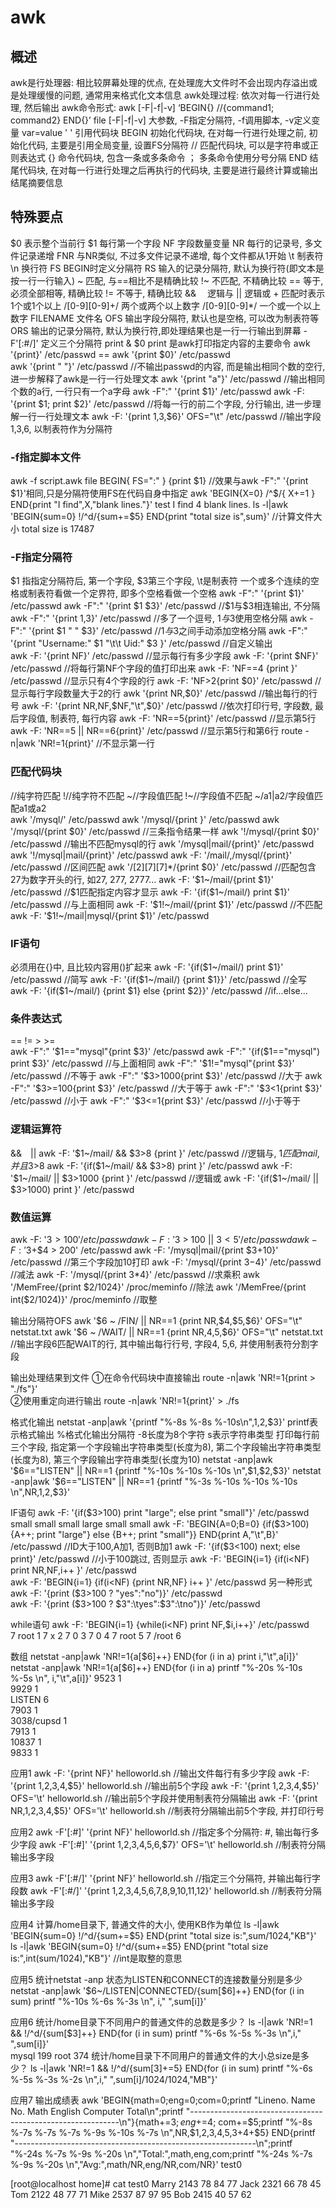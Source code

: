 # awk

## 概述 

awk是行处理器: 相比较屏幕处理的优点, 在处理庞大文件时不会出现内存溢出或是处理缓慢的问题, 通常用来格式化文本信息
awk处理过程: 依次对每一行进行处理, 然后输出
awk命令形式:
awk [-F|-f|-v] ‘BEGIN{} //{command1; command2} END{}’ file
 [-F|-f|-v]   大参数, -F指定分隔符, -f调用脚本, -v定义变量 var=value
'  '          引用代码块
BEGIN   初始化代码块, 在对每一行进行处理之前, 初始化代码, 主要是引用全局变量, 设置FS分隔符
//           匹配代码块, 可以是字符串或正则表达式
{}           命令代码块, 包含一条或多条命令
；          多条命令使用分号分隔
END      结尾代码块, 在对每一行进行处理之后再执行的代码块, 主要是进行最终计算或输出结尾摘要信息

## 特殊要点

$0           表示整个当前行
$1           每行第一个字段
NF          字段数量变量
NR          每行的记录号, 多文件记录递增
FNR        与NR类似, 不过多文件记录不递增, 每个文件都从1开始
\t            制表符
\n           换行符
FS          BEGIN时定义分隔符
RS       输入的记录分隔符,  默认为换行符(即文本是按一行一行输入)
~            匹配, 与==相比不是精确比较
!~           不匹配, 不精确比较
==         等于, 必须全部相等, 精确比较
!=           不等于, 精确比较
&&　     逻辑与
||             逻辑或
\+            匹配时表示1个或1个以上
/[0-9][0-9]+/   两个或两个以上数字
/[0-9][0-9]*/    一个或一个以上数字
FILENAME 文件名
OFS      输出字段分隔符,  默认也是空格, 可以改为制表符等
ORS        输出的记录分隔符, 默认为换行符,即处理结果也是一行一行输出到屏幕
-F'[:#/]'   定义三个分隔符
print & $0
print 是awk打印指定内容的主要命令
awk '{print}'  /etc/passwd   ==   awk '{print $0}'  /etc/passwd  
awk '{print " "}' /etc/passwd                                           //不输出passwd的内容, 而是输出相同个数的空行, 进一步解释了awk是一行一行处理文本
awk '{print "a"}'   /etc/passwd                                        //输出相同个数的a行, 一行只有一个a字母
awk -F":" '{print $1}'  /etc/passwd 
awk -F: '{print $1; print $2}'   /etc/passwd                   //将每一行的前二个字段, 分行输出, 进一步理解一行一行处理文本
awk  -F: '{print $1,$3,$6}' OFS="\t" /etc/passwd        //输出字段1,3,6, 以制表符作为分隔符

### -f指定脚本文件

awk -f script.awk  file
BEGIN{
FS=":"
}
{print $1}               //效果与awk -F":" '{print $1}'相同,只是分隔符使用FS在代码自身中指定
awk 'BEGIN{X=0} /^$/{ X+=1 } END{print "I find",X,"blank lines."}' test 
I find 4 blank lines.
 ls -l|awk 'BEGIN{sum=0} !/^d/{sum+=$5} END{print "total size is",sum}'                    //计算文件大小
total size is 17487

### -F指定分隔符

$1 指指定分隔符后, 第一个字段, $3第三个字段,  \t是制表符
一个或多个连续的空格或制表符看做一个定界符, 即多个空格看做一个空格
awk -F":" '{print $1}'  /etc/passwd
awk -F":" '{print $1 $3}'  /etc/passwd                       //$1与$3相连输出, 不分隔
awk -F":" '{print $1,$3}'  /etc/passwd                       //多了一个逗号, $1与$3使用空格分隔
awk -F":" '{print $1 " " $3}'  /etc/passwd                  //$1与$3之间手动添加空格分隔
awk -F":" '{print "Username:" $1 "\t\t Uid:" $3 }' /etc/passwd       //自定义输出  
awk -F: '{print NF}' /etc/passwd                                //显示每行有多少字段
awk -F: '{print $NF}' /etc/passwd                              //将每行第NF个字段的值打印出来
 awk -F: 'NF==4 {print }' /etc/passwd                       //显示只有4个字段的行
awk -F: 'NF>2{print $0}' /etc/passwd                       //显示每行字段数量大于2的行
awk '{print NR,$0}' /etc/passwd                                 //输出每行的行号
awk -F: '{print NR,NF,$NF,"\t",$0}' /etc/passwd      //依次打印行号, 字段数, 最后字段值, 制表符, 每行内容
awk -F: 'NR==5{print}'  /etc/passwd                         //显示第5行
awk -F: 'NR==5 || NR==6{print}'  /etc/passwd       //显示第5行和第6行
route -n|awk 'NR!=1{print}'                                       //不显示第一行

### 匹配代码块

//纯字符匹配   !//纯字符不匹配   ~//字段值匹配    !~//字段值不匹配   ~/a1|a2/字段值匹配a1或a2  
awk '/mysql/' /etc/passwd
awk '/mysql/{print }' /etc/passwd
awk '/mysql/{print $0}' /etc/passwd                   //三条指令结果一样
awk '!/mysql/{print $0}' /etc/passwd                  //输出不匹配mysql的行
awk '/mysql|mail/{print}' /etc/passwd
awk '!/mysql|mail/{print}' /etc/passwd
awk -F: '/mail/,/mysql/{print}' /etc/passwd         //区间匹配
awk '/[2][7][7]*/{print $0}' /etc/passwd               //匹配包含27为数字开头的行, 如27, 277, 2777...
awk -F: '$1~/mail/{print $1}' /etc/passwd           //$1匹配指定内容才显示
awk -F: '{if($1~/mail/) print $1}' /etc/passwd     //与上面相同
awk -F: '$1!~/mail/{print $1}' /etc/passwd          //不匹配
awk -F: '$1!~/mail|mysql/{print $1}' /etc/passwd  

### IF语句

必须用在{}中, 且比较内容用()扩起来
awk -F: '{if($1~/mail/) print $1}' /etc/passwd                                       //简写
awk -F: '{if($1~/mail/) {print $1}}'  /etc/passwd                                   //全写
awk -F: '{if($1~/mail/) {print $1} else {print $2}}' /etc/passwd            //if...else...

### 条件表达式

==   !=   >   >=  
awk -F":" '$1=="mysql"{print $3}' /etc/passwd  
awk -F":" '{if($1=="mysql") print $3}' /etc/passwd          //与上面相同 
awk -F":" '$1!="mysql"{print $3}' /etc/passwd                 //不等于
awk -F":" '$3>1000{print $3}' /etc/passwd                      //大于
awk -F":" '$3>=100{print $3}' /etc/passwd                     //大于等于
awk -F":" '$3<1{print $3}' /etc/passwd                            //小于
awk -F":" '$3<=1{print $3}' /etc/passwd                         //小于等于

### 逻辑运算符

&&　||
awk -F: '$1~/mail/ && $3>8 {print }' /etc/passwd         //逻辑与, $1匹配mail, 并且$3>8
awk -F: '{if($1~/mail/ && $3>8) print }' /etc/passwd
awk -F: '$1~/mail/ || $3>1000 {print }' /etc/passwd       //逻辑或
awk -F: '{if($1~/mail/ || $3>1000) print }' /etc/passwd 

### 数值运算

awk -F: '$3 > 100' /etc/passwd  
awk -F: '$3 > 100 || $3 < 5' /etc/passwd  
awk -F: '$3+$4 > 200' /etc/passwd
awk -F: '/mysql|mail/{print $3+10}' /etc/passwd                    //第三个字段加10打印
awk -F: '/mysql/{print $3-$4}' /etc/passwd                             //减法
awk -F: '/mysql/{print $3*$4}' /etc/passwd                             //求乘积
awk '/MemFree/{print $2/1024}' /proc/meminfo                  //除法
awk '/MemFree/{print int($2/1024)}' /proc/meminfo           //取整

输出分隔符OFS
awk '$6 ~ /FIN/ || NR==1 {print NR,$4,$5,$6}' OFS="\t" netstat.txt
awk '$6 ~ /WAIT/ || NR==1 {print NR,$4,$5,$6}' OFS="\t" netstat.txt  
//输出字段6匹配WAIT的行, 其中输出每行行号, 字段4, 5,6, 并使用制表符分割字段

输出处理结果到文件
①在命令代码块中直接输出    route -n|awk 'NR!=1{print > "./fs"}'  
②使用重定向进行输出           route -n|awk 'NR!=1{print}'  > ./fs

格式化输出
netstat -anp|awk '{printf "%-8s %-8s %-10s\n",$1,$2,$3}'
printf表示格式输出
%格式化输出分隔符
-8长度为8个字符
s表示字符串类型
打印每行前三个字段, 指定第一个字段输出字符串类型(长度为8), 第二个字段输出字符串类型(长度为8),
第三个字段输出字符串类型(长度为10)
netstat -anp|awk '$6=="LISTEN" || NR==1 {printf "%-10s %-10s %-10s \n",$1,$2,$3}'
netstat -anp|awk '$6=="LISTEN" || NR==1 {printf "%-3s %-10s %-10s %-10s \n",NR,$1,$2,$3}'

IF语句
awk -F: '{if($3>100) print "large"; else print "small"}' /etc/passwd
small
small
small
large
small
small
awk -F: 'BEGIN{A=0;B=0} {if($3>100) {A++; print "large"} else {B++; print "small"}} END{print A,"\t",B}' /etc/passwd
                                                                                                                  //ID大于100,A加1, 否则B加1
awk -F: '{if($3<100) next; else print}' /etc/passwd                         //小于100跳过, 否则显示
awk -F: 'BEGIN{i=1} {if(i<NF) print NR,NF,i++ }' /etc/passwd  
awk -F: 'BEGIN{i=1} {if(i<NF) {print NR,NF} i++ }' /etc/passwd
另一种形式
awk -F: '{print ($3>100 ? "yes":"no")}'  /etc/passwd  
awk -F: '{print ($3>100 ? $3":\tyes":$3":\tno")}'  /etc/passwd

while语句
awk -F: 'BEGIN{i=1} {while(i<NF) print NF,$i,i++}' /etc/passwd  
7 root 1
7 x 2
7 0 3
7 0 4
7 root 5
7 /root 6

数组
netstat -anp|awk 'NR!=1{a[$6]++} END{for (i in a) print i,"\t",a[i]}'
netstat -anp|awk 'NR!=1{a[$6]++} END{for (i in a) printf "%-20s %-10s %-5s \n", i,"\t",a[i]}'
9523                               1  
9929                               1  
LISTEN                            6  
7903                               1  
3038/cupsd                   1  
7913                               1  
10837                             1  
9833                               1  

应用1
awk -F: '{print NF}' helloworld.sh                                                       //输出文件每行有多少字段
awk -F: '{print $1,$2,$3,$4,$5}' helloworld.sh                                 //输出前5个字段
awk -F: '{print $1,$2,$3,$4,$5}' OFS='\t' helloworld.sh                 //输出前5个字段并使用制表符分隔输出
awk -F: '{print NR,$1,$2,$3,$4,$5}' OFS='\t' helloworld.sh           //制表符分隔输出前5个字段, 并打印行号

应用2
awk -F'[:#]' '{print NF}'  helloworld.sh                                                  //指定多个分隔符: #, 输出每行多少字段
awk -F'[:#]' '{print $1,$2,$3,$4,$5,$6,$7}' OFS='\t' helloworld.sh   //制表符分隔输出多字段

应用3
awk -F'[:#/]' '{print NF}' helloworld.sh                                               //指定三个分隔符, 并输出每行字段数
awk -F'[:#/]' '{print $1,$2,$3,$4,$5,$6,$7,$8,$9,$10,$11,$12}' helloworld.sh     //制表符分隔输出多字段

应用4
计算/home目录下, 普通文件的大小, 使用KB作为单位
ls -l|awk 'BEGIN{sum=0} !/^d/{sum+=$5} END{print "total size is:",sum/1024,"KB"}'
ls -l|awk 'BEGIN{sum=0} !/^d/{sum+=$5} END{print "total size is:",int(sum/1024),"KB"}'         //int是取整的意思

应用5
统计netstat -anp 状态为LISTEN和CONNECT的连接数量分别是多少
netstat -anp|awk '$6~/LISTEN|CONNECTED/{sum[$6]++} END{for (i in sum) printf "%-10s %-6s %-3s \n", i," ",sum[i]}'
 
应用6
统计/home目录下不同用户的普通文件的总数是多少？
ls -l|awk 'NR!=1 && !/^d/{sum[$3]++} END{for (i in sum) printf "%-6s %-5s %-3s \n",i," ",sum[i]}'   
mysql        199 
root           374 
统计/home目录下不同用户的普通文件的大小总size是多少？
ls -l|awk 'NR!=1 && !/^d/{sum[$3]+=$5} END{for (i in sum) printf "%-6s %-5s %-3s %-2s \n",i," ",sum[i]/1024/1024,"MB"}'
 
应用7
输出成绩表
awk 'BEGIN{math=0;eng=0;com=0;printf "Lineno.   Name    No.    Math   English   Computer    Total\n";printf "------------------------------------------------------------\n"}{math+=$3; eng+=$4; com+=$5;printf "%-8s %-7s %-7s %-7s %-9s %-10s %-7s \n",NR,$1,$2,$3,$4,$5,$3+$4+$5} END{printf "------------------------------------------------------------\n";printf "%-24s %-7s %-9s %-20s \n","Total:",math,eng,com;printf "%-24s %-7s %-9s %-20s \n","Avg:",math/NR,eng/NR,com/NR}' test0

[root@localhost home]# cat test0
Marry   2143 78 84 77
Jack    2321 66 78 45
Tom     2122 48 77 71
Mike    2537 87 97 95
Bob     2415 40 57 62
